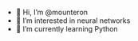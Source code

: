 - 👋 Hi, I’m @mounteron
- 👀 I’m interested in neural networks
- 🌱 I’m currently learning Python


<!---
mounteron/mounteron is a ✨ special ✨ repository because its `README.md` (this file) appears on your GitHub profile.
You can click the Preview link to take a look at your changes.
--->
